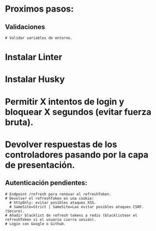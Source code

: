 # Proximos pasos:
  ## Validaciones
    # Validar variables de entorno.

  # Instalar Linter
  # Instalar Husky

  # Permitir X intentos de login y bloquear X segundos (evitar fuerza bruta).
  # Devolver respuestas de los controladores pasando por la capa de presentación.

  ## Autenticación pendientes:
    # Endpoint /refresh para renovar el refreshToken.
    # Devolver el refreshToken en una cookie:
      # httpOnly: evitar posibles ataques XSS.
      # SameSite=Strict | SameSite=Lax evitar posibles ataques CSRF. (Secure).
    # Añadir blacklist de refresh tokens a redis (blacklistear el refreshToken si el usuario cierra sesión).
    # Login con Google o Github.